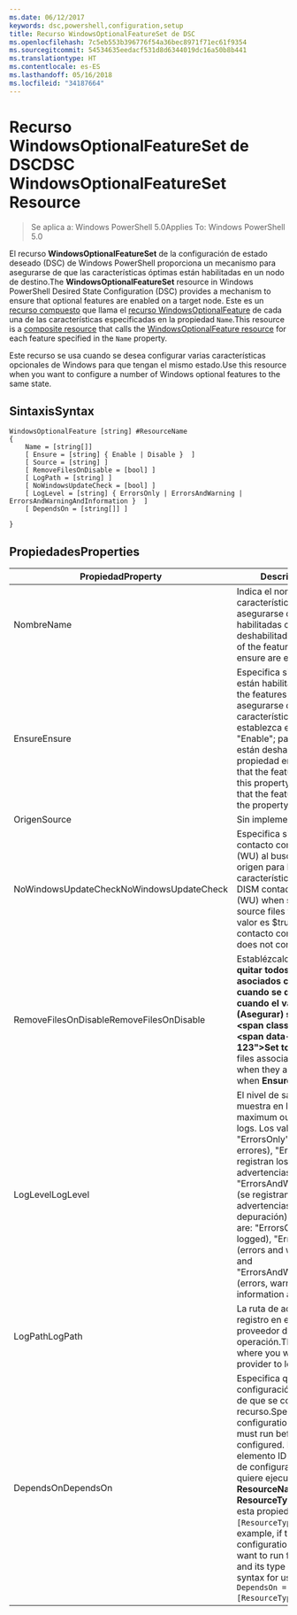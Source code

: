 ```yaml
---
ms.date: 06/12/2017
keywords: dsc,powershell,configuration,setup
title: Recurso WindowsOptionalFeatureSet de DSC
ms.openlocfilehash: 7c5eb553b396776f54a36bec8971f71ec61f9354
ms.sourcegitcommit: 54534635eedacf531d8d6344019dc16a50b8b441
ms.translationtype: HT
ms.contentlocale: es-ES
ms.lasthandoff: 05/16/2018
ms.locfileid: "34187664"
---
```

# <a name="dsc-windowsoptionalfeatureset-resource"></a><span data-ttu-id="a11a7-103">Recurso WindowsOptionalFeatureSet de DSC</span><span class="sxs-lookup"><span data-stu-id="a11a7-103">DSC WindowsOptionalFeatureSet Resource</span></span>

> <span data-ttu-id="a11a7-104">Se aplica a: Windows PowerShell 5.0</span><span class="sxs-lookup"><span data-stu-id="a11a7-104">Applies To: Windows PowerShell 5.0</span></span>

<span data-ttu-id="a11a7-105">El recurso **WindowsOptionalFeatureSet** de la configuración de estado deseado (DSC) de Windows PowerShell proporciona un mecanismo para asegurarse de que las características óptimas están habilitadas en un nodo de destino.</span><span class="sxs-lookup"><span data-stu-id="a11a7-105">The **WindowsOptionalFeatureSet** resource in Windows PowerShell Desired State Configuration (DSC) provides a mechanism to ensure that optional features are enabled on a target node.</span></span>
<span data-ttu-id="a11a7-106">Este es un [recurso compuesto](authoringResourceComposite.md) que llama el [recurso WindowsOptionalFeature](windowsOptionalFeatureResource.md) de cada una de las características especificadas en la propiedad `Name`.</span><span class="sxs-lookup"><span data-stu-id="a11a7-106">This resource is a [composite resource](authoringResourceComposite.md) that calls the [WindowsOptionalFeature resource](windowsOptionalFeatureResource.md) for each feature specified in the `Name` property.</span></span>

<span data-ttu-id="a11a7-107">Este recurso se usa cuando se desea configurar varias características opcionales de Windows para que tengan el mismo estado.</span><span class="sxs-lookup"><span data-stu-id="a11a7-107">Use this resource when you want to configure a number of Windows optional features to the same state.</span></span>

## <a name="syntax"></a><span data-ttu-id="a11a7-108">Sintaxis</span><span class="sxs-lookup"><span data-stu-id="a11a7-108">Syntax</span></span>

```
WindowsOptionalFeature [string] #ResourceName
{
    Name = [string[]]
    [ Ensure = [string] { Enable | Disable }  ]
    [ Source = [string] ]
    [ RemoveFilesOnDisable = [bool] ]
    [ LogPath = [string] ]
    [ NoWindowsUpdateCheck = [bool] ]
    [ LogLevel = [string] { ErrorsOnly | ErrorsAndWarning | ErrorsAndWarningAndInformation }  ]
    [ DependsOn = [string[]] ]

}
```

## <a name="properties"></a><span data-ttu-id="a11a7-109">Propiedades</span><span class="sxs-lookup"><span data-stu-id="a11a7-109">Properties</span></span>

|  <span data-ttu-id="a11a7-110">Propiedad</span><span class="sxs-lookup"><span data-stu-id="a11a7-110">Property</span></span>  |  <span data-ttu-id="a11a7-111">Descripción</span><span class="sxs-lookup"><span data-stu-id="a11a7-111">Description</span></span>   |
|---|---|
| <span data-ttu-id="a11a7-112">Nombre</span><span class="sxs-lookup"><span data-stu-id="a11a7-112">Name</span></span>| <span data-ttu-id="a11a7-113">Indica el nombre de las características que desea asegurarse de que están habilitadas o deshabilitadas.</span><span class="sxs-lookup"><span data-stu-id="a11a7-113">Indicates the name of the features that you want to ensure are enabled or disabled.</span></span>|
| <span data-ttu-id="a11a7-114">Ensure</span><span class="sxs-lookup"><span data-stu-id="a11a7-114">Ensure</span></span>| <span data-ttu-id="a11a7-115">Especifica si las características están habilitadas.</span><span class="sxs-lookup"><span data-stu-id="a11a7-115">Specifies whether the features are enabled.</span></span> <span data-ttu-id="a11a7-116">Para asegurarse de que las características están habilitada, establezca esta propiedad en "Enable"; para asegurarse de que están deshabilitadas, establezca la propiedad en "Disable".</span><span class="sxs-lookup"><span data-stu-id="a11a7-116">To ensure that the features are enabled, set this property to "Enable" To ensure that the features are disabled, set the property to "Disable".</span></span>|
| <span data-ttu-id="a11a7-117">Origen</span><span class="sxs-lookup"><span data-stu-id="a11a7-117">Source</span></span>| <span data-ttu-id="a11a7-118">Sin implementar.</span><span class="sxs-lookup"><span data-stu-id="a11a7-118">Not implemented.</span></span>|
| <span data-ttu-id="a11a7-119">NoWindowsUpdateCheck</span><span class="sxs-lookup"><span data-stu-id="a11a7-119">NoWindowsUpdateCheck</span></span>| <span data-ttu-id="a11a7-120">Especifica si DISM se pone en contacto con Windows Update (WU) al buscar los archivos de origen para habilitar características.</span><span class="sxs-lookup"><span data-stu-id="a11a7-120">Specifies whether DISM contacts Windows Update (WU) when searching for the source files to enable features.</span></span> <span data-ttu-id="a11a7-121">Si el valor es $true, DISM no se pone en contacto con WU.</span><span class="sxs-lookup"><span data-stu-id="a11a7-121">If $true, DISM does not contact WU.</span></span>|
| <span data-ttu-id="a11a7-122">RemoveFilesOnDisable</span><span class="sxs-lookup"><span data-stu-id="a11a7-122">RemoveFilesOnDisable</span></span>| <span data-ttu-id="a11a7-123">Establézcalo en **$true** para quitar todos los archivos asociados con las características cuando se deshabiliten (es decir, cuando el valor de **Ensure** (Asegurar) sea "Absent").</span><span class="sxs-lookup"><span data-stu-id="a11a7-123">Set to **$true** to remove all files associated with the features when they are disabled (that is, when **Ensure** is set to "Absent").</span></span>|
| <span data-ttu-id="a11a7-124">LogLevel</span><span class="sxs-lookup"><span data-stu-id="a11a7-124">LogLevel</span></span>| <span data-ttu-id="a11a7-125">El nivel de salida máximo que se muestra en los registros.</span><span class="sxs-lookup"><span data-stu-id="a11a7-125">The maximum output level shown in the logs.</span></span> <span data-ttu-id="a11a7-126">Los valores aceptados son: "ErrorsOnly" (solo se registran los errores), "ErrorsAndWarning" (se registran los errores y las advertencias) y "ErrorsAndWarningAndInformation" (se registran los errores, las advertencias y la información de depuración).</span><span class="sxs-lookup"><span data-stu-id="a11a7-126">The accepted values are: "ErrorsOnly" (only errors are logged), "ErrorsAndWarning" (errors and warnings are logged), and "ErrorsAndWarningAndInformation" (errors, warnings, and debug information are logged).</span></span>|
| <span data-ttu-id="a11a7-127">LogPath</span><span class="sxs-lookup"><span data-stu-id="a11a7-127">LogPath</span></span>| <span data-ttu-id="a11a7-128">La ruta de acceso al archivo de registro en el que desea que el proveedor de recursos registre la operación.</span><span class="sxs-lookup"><span data-stu-id="a11a7-128">The path to a log file where you want the resource provider to log the operation.</span></span>|
| <span data-ttu-id="a11a7-129">DependsOn</span><span class="sxs-lookup"><span data-stu-id="a11a7-129">DependsOn</span></span>| <span data-ttu-id="a11a7-130">Especifica que debe ejecutarse la configuración de otro recurso antes de que se configure este recurso.</span><span class="sxs-lookup"><span data-stu-id="a11a7-130">Specifies that the configuration of another resource must run before this resource is configured.</span></span> <span data-ttu-id="a11a7-131">Por ejemplo, si el elemento ID del bloque del script de configuración del recurso que quiere ejecutar primero es __ResourceName__ y su tipo es __ResourceType__, la sintaxis para usar esta propiedad es `DependsOn = "[ResourceType]ResourceName"`.</span><span class="sxs-lookup"><span data-stu-id="a11a7-131">For example, if the ID of the resource configuration script block that you want to run first is __ResourceName__ and its type is __ResourceType__, the syntax for using this property is `DependsOn = "[ResourceType]ResourceName"`.</span></span>|